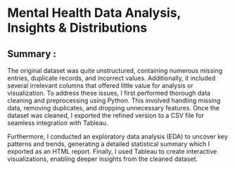 # Mental Health Data Analysis, Insights & Distributions
## Summary :
The original dataset was quite unstructured, containing numerous missing entries, duplicate records, and incorrect values. Additionally, it included several irrelevant columns that offered little value for analysis or visualization. To address these issues, I first performed thorough data cleaning and preprocessing using Python. This involved handling missing data, removing duplicates, and dropping unnecessary features. Once the dataset was cleaned, I exported the refined version to a CSV file for seamless integration with Tableau.

Furthermore, I conducted an exploratory data analysis (EDA) to uncover key patterns and trends, generating a detailed statistical summary which I exported as an HTML report. Finally, I used Tableau to create interactive visualizations, enabling deeper insights from the cleaned dataset.
